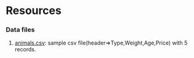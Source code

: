 # Resources

### Data files
1. [animals.csv](./animals.csv): sample csv file(header=>Type,Weight,Age,Price) with 5 records.
